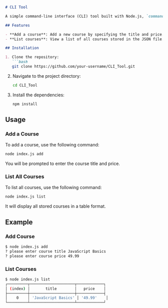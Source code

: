 

```markdown
# CLI Tool

A simple command-line interface (CLI) tool built with Node.js, `commander`, and `inquirer` for managing courses. It allows users to add new courses and list existing courses interactively, with data stored in a local JSON file.

## Features

- **Add a course**: Add a new course by specifying the title and price.
- **List courses**: View a list of all courses stored in the JSON file.

## Installation

1. Clone the repository:
   ```bash
   git clone https://github.com/your-username/CLI_Tool.git
   ```

2. Navigate to the project directory:
   ```bash
   cd CLI_Tool
   ```

3. Install the dependencies:
   ```bash
   npm install
   ```

## Usage

### Add a Course

To add a course, use the following command:
```bash
node index.js add
```
You will be prompted to enter the course title and price.

### List All Courses

To list all courses, use the following command:
```bash
node index.js list
```
It will display all stored courses in a table format.

## Example

### Add Course

```bash
$ node index.js add
? please enter course title JavaScript Basics
? please enter course price 49.99
```

### List Courses

```bash
$ node index.js list
┌─────────┬────────────────────┬────────────┐
│ (index) │       title        │   price    │
├─────────┼────────────────────┼────────────┤
│    0    │ 'JavaScript Basics' │ '49.99'    │
└─────────┴────────────────────┴────────────┘
```
